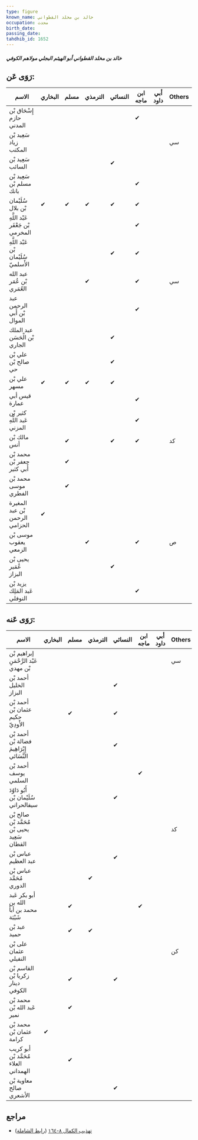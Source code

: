 ```yaml
---
type: figure
known_name: خالد بن مخلد القطواني
occupation: محدث
birth_date:
passing_date:
tahdhib_id: 1652
---
```

##### خالد بن مخلد القطواني أبو الهيثم البجلي مولاهم الكوفي

## رَوَى عَن:
| الاسم                                 | البخاري | مسلم | الترمذي | النسائي | ابن ماجه | أبي داود | Others |
| ------------------------------------- | ------- | ---- | ------- | ------- | -------- | -------- | ------ |
| إِسْحَاق بْن حازم المدني              |         |      |         |         | ✔        |          |        |
| سَعِيد بْن زياد المكتب                |         |      |         |         |          |          | سي     |
| سَعِيد بْن السائب                     |         |      |         | ✔       |          |          |        |
| سَعِيد بْن مسلم بْن بانك              |         |      |         |         | ✔        |          |        |
| سُلَيْمان بْن بلال                    | ✔       | ✔    | ✔       | ✔       | ✔        |          |        |
| عَبْد اللَّهِ بْن جَعْفَر المخرمي     |         |      |         |         | ✔        |          |        |
| عَبْد اللَّهِ بْن سُلَيْمان الأَسلميّ |         |      |         | ✔       | ✔        |          |        |
| عبد الله بْن عُمَر العُمَري           |         |      | ✔       |         | ✔        |          | سي     |
| عبد الرحمن بْن أَبي الموال            |         |      |         |         | ✔        |          |        |
| عبد الملك بْن الْحَسَن الجاري         |         |      |         | ✔       |          |          |        |
| علي بْن صالح بْن حي                   |         |      |         | ✔       |          |          |        |
| علي بْن مسهر                          | ✔       | ✔    | ✔       | ✔       |          |          |        |
| قيس أبي عمارة                         |         |      |         |         | ✔        |          |        |
| كثير بْن عَبد اللَّهِ المزني          |         |      |         |         | ✔        |          |        |
| مالك بْن أنس                          |         | ✔    |         | ✔       | ✔        |          | كد     |
| محمد بْن جعفر بْن أَبي كثير           |         | ✔    |         |         |          |          |        |
| محمد بْن موسى الفطري                  |         | ✔    |         |         |          |          |        |
| المغيرة بْن عبد الرحمن الحزامي        | ✔       |      |         |         |          |          |        |
| موسى بْن يعقوب الزمعي                 |         |      | ✔       |         | ✔        |          | ص      |
| يحيى بْن عُمَير البزاز                |         |      |         | ✔       |          |          |        |
| يزيد بْن عَبد المَلِك النوفلي         |         |      |         |         | ✔        |          |        |
## رَوَى عَنه:
| الاسم                                        | البخاري | مسلم | الترمذي | النسائي | ابن ماجه | أبي داود | Others |
| -------------------------------------------- | ------- | ---- | ------- | ------- | -------- | -------- | ------ |
| إبراهيم بْن عَبْد الرَّحْمَنِ بْن مهدي       |         |      |         |         |          |          | سي     |
| أحمد بْن الخليل البزاز                       |         |      |         | ✔       |          |          |        |
| أحمد بْن عثمان بْن حكيم الأَودِيّ            |         | ✔    |         | ✔       |          |          |        |
| أحمد بْن فضالة بْن إِبْرَاهِيمَ النَّسَائي   |         |      |         | ✔       |          |          |        |
| أحمد بْن يوسف السلمي                         |         |      |         |         | ✔        |          |        |
| أَبُو دَاوُدَ سُلَيْمان بْن سيفالحراني       |         |      |         | ✔       |          |          |        |
| صالح بْن مُحَمَّد بْن يحيى بْن سَعِيد القطان |         |      |         |         |          |          | كد     |
| عباس بْن عبد العظيم                          |         |      |         | ✔       |          |          |        |
| عباس بْن مُحَمَّد الدوري                     |         |      | ✔       |         |          |          |        |
| أبو بكر عَبد الله بن محمد بن أبأ شَيْبَة     |         | ✔    |         |         | ✔        |          |        |
| عبد بْن حميد                                 |         | ✔    | ✔       |         |          |          |        |
| على بْن عثمان النفيلي                        |         |      |         |         |          |          | كن     |
| القاسم بْن زكريا بْن دينار الكوفي            |         | ✔    |         | ✔       |          |          |        |
| محمد بْن عَبد الله بْن نمير                  |         | ✔    |         |         |          |          |        |
| محمد بْن عثمان بْن كرامة                     | ✔       |      |         |         |          |          |        |
| أبو كريب مُحَمَّد بْن العلاء الهمداني        |         | ✔    |         |         |          |          |        |
| معاوية بْن صالح الأشعري                      |         |      |         | ✔       |          |          |        |
## مراجع
- [تهذيب الكمال ٨-١٦٤](obsidian://open?vault=Tahdhib-al-Kamal&file=Figures/١٦٥٢-خالد%20بن%20مخلد%20القطواني%20أبو%20الهيثم%20البجلي%20مولاهم%20الكوفي) ([رابط الشاملة](https://shamela.ws/book/3722/3875))
